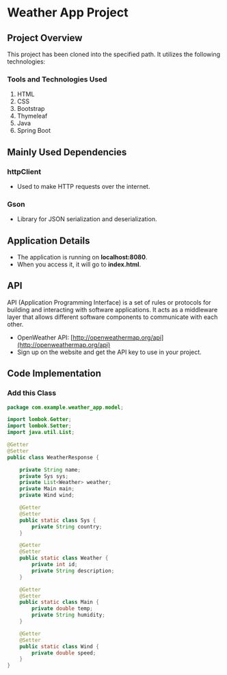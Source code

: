 # Weather App Project

## Project Overview
This project has been cloned into the specified path. It utilizes the following technologies:

### Tools and Technologies Used
1. HTML
2. CSS
3. Bootstrap
4. Thymeleaf
5. Java
6. Spring Boot

## Mainly Used Dependencies

### httpClient
- Used to make HTTP requests over the internet.

### Gson
- Library for JSON serialization and deserialization.

## Application Details
- The application is running on **localhost:8080**.
- When you access it, it will go to **index.html**.

## API
API (Application Programming Interface) is a set of rules or protocols for building and interacting with software applications. It acts as a middleware layer that allows different software components to communicate with each other.

- OpenWeather API: [http://openweathermap.org/api](http://openweathermap.org/api)
- Sign up on the website and get the API key to use in your project.

## Code Implementation

### Add this Class

```java
package com.example.weather_app.model;

import lombok.Getter;
import lombok.Setter;
import java.util.List;

@Getter
@Setter
public class WeatherResponse {

    private String name;
    private Sys sys;
    private List<Weather> weather;
    private Main main;
    private Wind wind;

    @Getter
    @Setter
    public static class Sys {
        private String country;
    }

    @Getter
    @Setter
    public static class Weather {
        private int id;
        private String description;
    }

    @Getter
    @Setter
    public static class Main {
        private double temp;
        private String humidity;
    }

    @Getter
    @Setter
    public static class Wind {
        private double speed;
    }
}
